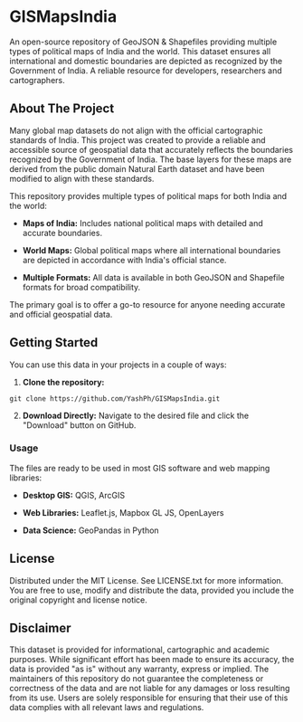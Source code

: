 # GISMapsIndia
An open-source repository of GeoJSON & Shapefiles providing multiple types of political maps of India and the world. This dataset ensures all international and domestic boundaries are depicted as recognized by the Government of India. A reliable resource for developers, researchers and cartographers.

## About The Project
Many global map datasets do not align with the official cartographic standards of India. This project was created to provide a reliable and accessible source of geospatial data that accurately reflects the boundaries recognized by the Government of India. The base layers for these maps are derived from the public domain Natural Earth dataset and have been modified to align with these standards.

This repository provides multiple types of political maps for both India and the world:

- **Maps of India:** Includes national political maps with detailed and accurate boundaries.
* **World Maps:** Global political maps where all international boundaries are depicted in accordance with India's official stance.
+ **Multiple Formats:** All data is available in both GeoJSON and Shapefile formats for broad compatibility.

The primary goal is to offer a go-to resource for anyone needing accurate and official geospatial data.

## Getting Started
You can use this data in your projects in a couple of ways:
1. **Clone the repository:**
```
git clone https://github.com/YashPh/GISMapsIndia.git
```
2. **Download Directly:** Navigate to the desired file and click the "Download" button on GitHub.

### Usage
The files are ready to be used in most GIS software and web mapping libraries:

- **Desktop GIS:** QGIS, ArcGIS
* **Web Libraries:** Leaflet.js, Mapbox GL JS, OpenLayers
+ **Data Science:** GeoPandas in Python

## License
Distributed under the MIT License. See LICENSE.txt for more information. You are free to use, modify and distribute the data, provided you include the original copyright and license notice.

## Disclaimer
This dataset is provided for informational, cartographic and academic purposes. While significant effort has been made to ensure its accuracy, the data is provided "as is" without any warranty, express or implied. The maintainers of this repository do not guarantee the completeness or correctness of the data and are not liable for any damages or loss resulting from its use. Users are solely responsible for ensuring that their use of this data complies with all relevant laws and regulations.
